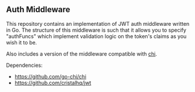 ## Auth Middleware

This repository contains an implementation of JWT auth middleware written in Go.
The structure of this middleware is such that it allows you to specify "authFuncs" which implement validation logic on the token's claims as you wish it to be.

Also includes a version of the middleware compatible with [chi](https://github.com/go-chi/chi).

Dependencies:

- https://github.com/go-chi/chi
- https://github.com/cristalhq/jwt
